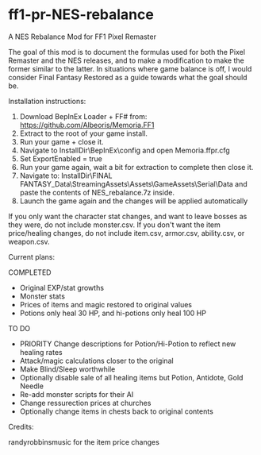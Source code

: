 # ff1-pr-NES-rebalance
A NES Rebalance Mod for FF1 Pixel Remaster

The goal of this mod is to document the formulas used for both the Pixel Remaster and the NES releases, and to make a modification to make the former similar to the latter. In situations where game balance is off, I would consider Final Fantasy Restored as a guide towards what the goal should be.

Installation instructions:

1. Download BepInEx Loader + FF# from: https://github.com/Albeoris/Memoria.FF1
2. Extract to the root of your game install.
3. Run your game + close it.
4. Navigate to InstallDir\BepInEx\config and open Memoria.ffpr.cfg
5. Set ExportEnabled = true
6. Run your game again, wait a bit for extraction to complete then close it.
7. Navigate to: InstallDir\FINAL FANTASY_Data\StreamingAssets\Assets\GameAssets\Serial\Data and paste the contents of NES_rebalance.7z inside.
8. Launch the game again and the changes will be applied automatically

If you only want the character stat changes, and want to leave bosses as they were, do not include monster.csv. If you don't want the item price/healing changes, do not include item.csv, armor.csv, ability.csv, or weapon.csv.

Current plans:

COMPLETED

- Original EXP/stat growths
- Monster stats
- Prices of items and magic restored to original values
- Potions only heal 30 HP, and hi-potions only heal 100 HP

TO DO

- PRIORITY Change descriptions for Potion/Hi-Potion to reflect new healing rates
- Attack/magic calculations closer to the original
- Make Blind/Sleep worthwhile
- Optionally disable sale of all healing items but Potion, Antidote, Gold Needle
- Re-add monster scripts for their AI
- Change ressurection prices at churches
- Optionally change items in chests back to original contents

Credits:

randyrobbinsmusic for the item price changes
